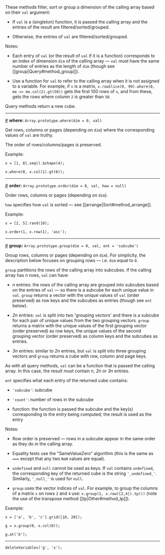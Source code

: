 These methods filter, sort or group a dimension of the calling array based on their `val` argument:

* If `val` is a (singleton) function, it is passed the calling array and the entries of the result are filtered/sorted/grouped.

* Otherwise, the entries of `val` are filtered/sorted/grouped.

Notes:

* Each entry of `val` (or the result of `val` if it is a function) corresponds to an index of dimension `dim` of the calling array &mdash; `val` must have the same number of entries as the length of `dim` (though see [[group|Query#method_group]]).

* Use a function for `val` to refer to the calling array when it is not assigned to a variable. For example, if `x` is a matrix, `x.rowSlice(0, 99).where(0, me => me.col(2).gt(50))` gets the first 100 rows of `x`, and from these, gets the rows where column `2` is greater than `50`.

Query methods return a new cube.

---

<a id="method_where" href="#method_where">#</a> **where:** `Array.prototype.where(dim = 0, val)`

Get rows, columns or pages (depending on `dim`) where the corresponding values of `val` are truthy.

The order of rows/columns/pages is preserved.

Example:

```
x = [1, 8].seq().$shape(4);
```
```
x.where(0, x.col(1).gt(6));
```

---

<a id="method_order" href="#method_order">#</a> **order:** `Array.prototype.order(dim = 0, val, how = null)`

Order rows, columns or pages (depending on `dim`).

`how` specifies how `val` is sorted &mdash; see [[arrange|Sort#method_arrange]].

Example:

```
x = [2, 5].rand(10);
```
```
x.order(1, x.row(1), 'asc');
```

---

<a id="method_group" href="#method_group">#</a> **group:** `Array.prototype.group(dim = 0, val, ent = 'subcube')`

Group rows, columns or pages (depending on `dim`). For simplicity, the description below focuses on grouping rows &mdash; i.e. `dim` equal to `0`.

`group` partitions the rows of the calling array into subcubes. If the calling array has _n_ rows, `val` can have:

* _n_ entries: the rows of the calling array are grouped into subcubes based on the entries of `val` &mdash; so there is  a subcube for each unique value in `val`. `group` returns a vector with the unique values of `val` (order preserved) as row keys and the subcubes as entries (though see `ent` below).

* _2n_ entries: `val` is split into two 'grouping vectors' and there is a subcube for each pair of unique values from the two grouping vectors. `group` returns a matrix with the unique values of the first grouping vector (order preserved) as row keys, the unique values of the second grouping vector (order preserved) as column keys and the subcubes as entries.

* _3n_ entries: similar to _2n_ entries, but `val` is split into three grouping vectors and `group` returns a cube with row, column and page keys.

As with all query methods, `val` can be a function that is passed the calling array. In this case, the result must contain _n_, _2n_ or _3n_ entries.

`ent` specifies what each entry of the returned cube contains:

* `'subcube'`: subcube

* `'count'`: number of rows in the subcube

* function: the function is passed the subcube and the key(s) corresponding to the entry being computed; the result is used as the entry

Notes:

* Row order is preserved &mdash; rows in a subcube appear in the same order as they do in the calling array.

* Equality tests use the "SameValueZero" algorithm (this is the same as `===` except that any two `NaN` values are equal). 

* `undefined` and `null` cannot be used as keys. If `val` contains `undefined`, the corresponding key of the returned cube is the string `'_undefined_'`. Similarly, `'_null_'` is used for `null`.

* `group` uses the vector indices of `val`. For example, to group the columns of a matrix `x` on rows `2` and `4` use: `x.group(1, x.row([2,4]).tp())` (note the use of the transpose method [[tp|Other#method_tp]]).

Example:

```
x = ['a', 'b', 'c'].grid([10, 20]);
```
```
g = x.group(0, x.col(0));
```
```
g.at('b');
```

--- 

```{.no-input .no-output}
deleteVariables('g', 'x');
```
